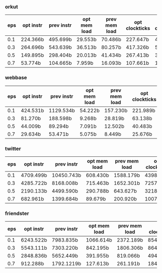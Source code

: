 ### orkut

eps | opt instr | prev instr | opt mem load | prev mem load | opt clockticks | prev clockticks | opt time | prev time
--- | --- | --- | --- | --- | --- | --- | --- | --- 
0.1 | 224.366b  | 495.699b  | 29.553b   | 70.486b   | 227.647b  | 443.421b | 74.897     | 119.231 
0.3 | 264.696b  | 543.639b  | 36.513b   | 80.257b   | 417.326b  | 582.382b | 112.249    | 157.445
0.5 | 149.895b  | 298.404b  | 20.013b   | 41.434b   | 267.413b  | 355.667b | 71.749     | 95.706
0.7 | 53.774b   | 104.665b  | 7.959b    | 16.093b   | 107.661b  | 137.346b | 29.211     | 37.183

### webbase

eps | opt instr | prev instr | opt mem load | prev mem load | opt clockticks | prev clockticks | opt time | prev time
--- | --- | --- | --- | --- | --- | --- | --- | ---
0.1 | 424.531b  | 1129.534b | 54.222b   | 157.230b  | 221.989b  | 673.591b  | 59.161    | 185.812 
0.3 | 81.270b   | 188.598b  | 9.268b    | 28.819b   | 63.138b   | 122.573b  | 16.863    | 34.017
0.5 | 44.009b   | 89.294b   | 7.091b    | 12.502b   | 40.483b   | 65.493b   | 10.949    | 17.373
0.7 | 29.634b   | 53.471b   | 5.075b    | 8.449b    | 25.676b   | 38.226b   | 7.163     | 10.450

### twitter

eps | opt instr | prev instr | opt mem load | prev mem load | opt clockticks | prev clockticks | opt time | prev time
--- | --- | --- | --- | --- | --- | --- | --- | ---
0.1 | 4709.499b | 10450.743b    | 608.430b  | 1588.179b | 4398.733b     | 7843.293b     | 1189.405 | 2289.886
0.3 | 4285.722b | 8168.008b     | 715.463b  | 1652.301b | 7257.623b     | 8778.643b     | 1961.829 | 2983.863
0.5 | 2190.133b | 4499.590b     | 290.788b  | 643.627b  | 3218.127b     | 4648.463b     | 869.015  | 1261.358 
0.7 | 682.961b  | 1399.684b     | 89.679b   | 200.920b  | 1007.437b     | 1453.302b     | 271.593  | 392.344


### friendster

eps | opt instr | prev instr | opt mem load | prev mem load | opt clockticks | prev clockticks | opt time | prev time
--- | --- | --- | --- | --- | --- | --- | --- | ---
0.1 | 6243.522b | 7983.835b     | 1066.614b | 2372.189b | 8548.749b | 7811.649b | 2944.022  | 4379.439
0.3 | 5543.111b | 7303.220b     | 842.195b  | 1806.306b | 8643.347b | 7835.725b | 2616.404  | 3645.941
0.5 | 2848.836b | 5652.449b     | 391.955b  | 819.066b  | 4940.866b | 6593.633b | 1328.752  | 1774.034
0.7 | 912.288b  | 1792.1219b    | 127.613b  | 261.191b  | 1848.875b | 2317.990b | 497.700   | 625.464